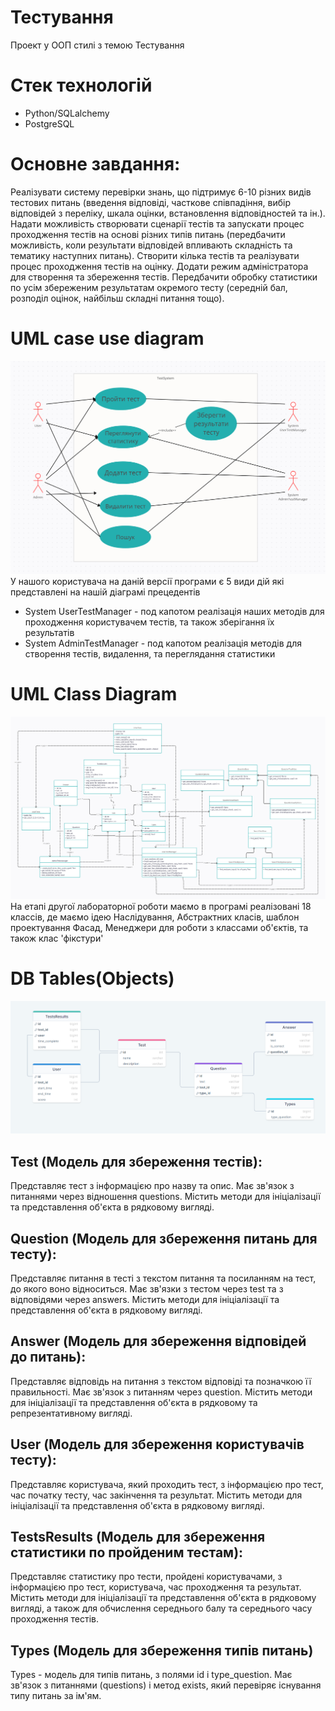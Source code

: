 # Тестування

Проект у ООП стилі з темою Тестування
# Стек технологій
* Python/SQLalchemy
* PostgreSQL

# Основне завдання:
Реалізувати систему перевірки знань, що підтримує 6-10 різних видів тестових питань
(введення відповіді, часткове співпадіння, вибір відповідей з переліку, шкала оцінки,
встановлення відповідностей та ін.). Надати можливість створювати сценарії тестів та
запускати процес проходження тестів на основі різних типів питань (передбачити
можливість, коли результати відповідей впливають складність та тематику наступних
питань). Створити кілька тестів та реалізувати процес проходження тестів на оцінку.
Додати режим адміністратора для створення та збереження тестів. Передбачити
обробку статистики по усім збереженим результатам окремого тесту (середній бал,
розподіл оцінок, найбільш складні питання тощо).

# UML case use diagram
![text](media_readme/uml_update_lab2.png)
У нашого користувача на даній версії програми є 5 види дій які представлені на нашій 
діаграмі прецедентів
* System UserTestManager - под капотом реалізація наших методів для проходження користувачем тестів,
та також зберігання їх результатів
* System AdminTestManager - под капотом реалізація методів для створення тестів, видалення,
та переглядання статистики

# UML Class Diagram
![text](media_readme/uml_classes.png)
На етапі другої лабораторної роботи маємо в програмі реалізовані 18 классів, де маємо ідею Наслідування,
Абстрактних класів, шаблон проектування Фасад, Менеджери для роботи з классами об'єктів, та також клас 'фікстури'

# DB Tables(Objects)
![text](media_readme/db_update_lab2.png)
## Test (Модель для збереження тестів):

Представляє тест з інформацією про назву та опис.
Має зв'язок з питаннями через відношення questions.
Містить методи для ініціалізації та представлення об'єкта в рядковому вигляді.


## Question (Модель для збереження питань для тесту):

Представляє питання в тесті з текстом питання та посиланням на тест, до якого воно відноситься.
Має зв'язки з тестом через test та з відповідями через answers.
Містить методи для ініціалізації та представлення об'єкта в рядковому вигляді.


## Answer (Модель для збереження відповідей до питань): 

Представляє відповідь на питання з текстом відповіді та позначкою її правильності.
Має зв'язок з питанням через question.
Містить методи для ініціалізації та представлення об'єкта в рядковому та репрезентативному вигляді.


## User (Модель для збереження користувачів тесту):

Представляє користувача, який проходить тест, з інформацією про тест, час початку тесту, час закінчення та результат.
Містить методи для ініціалізації та представлення об'єкта в рядковому вигляді.


## TestsResults (Модель для збереження статистики по пройденим тестам):

Представляє статистику про тести, пройдені користувачами, з інформацією про тест, користувача, час проходження та результат.
Містить методи для ініціалізації та представлення об'єкта в рядковому вигляді, а також для обчислення середнього 
балу та середнього часу проходження тестів.


## Types (Модель для збереження типів питань)

Types - модель для типів питань, з полями id і type_question. Має зв'язок з питаннями (questions) і метод 
exists, який перевіряє існування типу питань за ім'ям.
